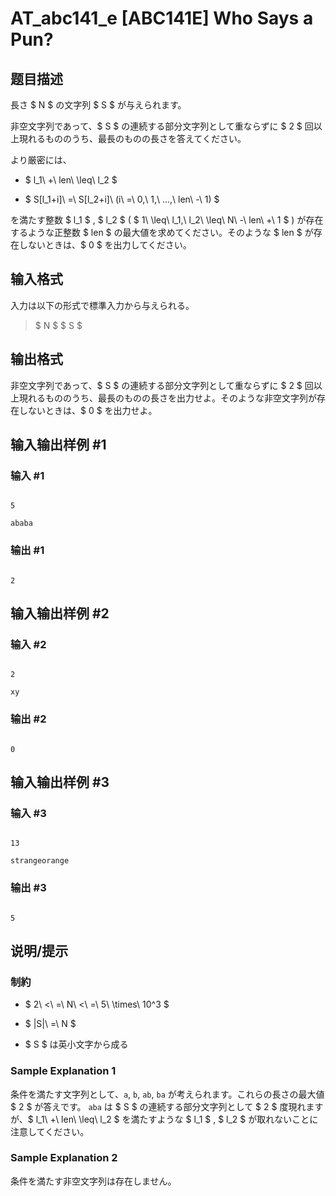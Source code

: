 # AT_abc141_e [ABC141E] Who Says a Pun?

## 题目描述

[problemUrl]: https://atcoder.jp/contests/abc141/tasks/abc141_e

長さ $ N $ の文字列 $ S $ が与えられます。

非空文字列であって、$ S $ の連続する部分文字列として重ならずに $ 2 $ 回以上現れるもののうち、最長のものの長さを答えてください。

より厳密には、

- $ l_1\ +\ len\ \leq\ l_2 $
- $ S[l_1+i]\ =\ S[l_2+i]\ (i\ =\ 0,\ 1,\ ...,\ len\ -\ 1) $

を満たす整数 $ l_1 $ , $ l_2 $ ( $ 1\ \leq\ l_1,\ l_2\ \leq\ N\ -\ len\ +\ 1 $ ) が存在するような正整数 $ len $ の最大値を求めてください。そのような $ len $ が存在しないときは、$ 0 $ を出力してください。

## 输入格式

入力は以下の形式で標準入力から与えられる。

> $ N $ $ S $

## 输出格式

非空文字列であって、$ S $ の連続する部分文字列として重ならずに $ 2 $ 回以上現れるもののうち、最長のものの長さを出力せよ。そのような非空文字列が存在しないときは、$ 0 $ を出力せよ。

## 输入输出样例 #1

### 输入 #1

```
5
ababa
```

### 输出 #1

```
2
```

## 输入输出样例 #2

### 输入 #2

```
2
xy
```

### 输出 #2

```
0
```

## 输入输出样例 #3

### 输入 #3

```
13
strangeorange
```

### 输出 #3

```
5
```

## 说明/提示

### 制約

- $ 2\ <\ =\ N\ <\ =\ 5\ \times\ 10^3 $
- $ |S|\ =\ N $
- $ S $ は英小文字から成る

### Sample Explanation 1

条件を満たす文字列として、`a`, `b`, `ab`, `ba` が考えられます。これらの長さの最大値 $ 2 $ が答えです。 `aba` は $ S $ の連続する部分文字列として $ 2 $ 度現れますが、$ l_1\ +\ len\ \leq\ l_2 $ を満たすような $ l_1 $ , $ l_2 $ が取れないことに注意してください。

### Sample Explanation 2

条件を満たす非空文字列は存在しません。